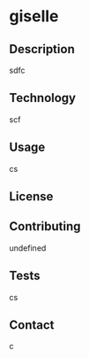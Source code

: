 # giselle
## Description
sdfc
## Technology
scf
## Usage
cs
## License

## Contributing
undefined
## Tests
cs
## Contact
c

 